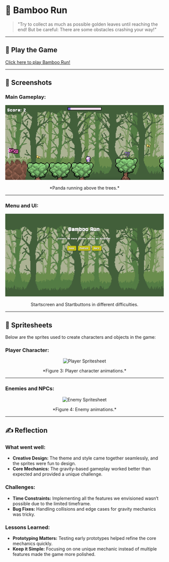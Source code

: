 # 🎍 **Bamboo Run** 

> "Try to collect as much as possible golden leaves until reaching the end! But be careful: There are some obstacles crashing your way!"

---

## 🐼 **Play the Game**
[Click here to play Bamboo Run!](https://Kathrin787.github.io/BambooRun)

---

## 📸 **Screenshots**

### Main Gameplay:
<div style="text-align: center;">
  <img src="Frame 2.png" alt="Gameplay Screenshot" width="600">
  <p>*Panda running above the trees.*</p>
</div>

---

### Menu and UI:
<div style="text-align: center;">
  <img src="Frame 1.png" alt="Menu UI Screenshot" width="600">
  <p>Startscreen and Startbuttons in different difficulties.</p>
</div>

---

## 🎨 **Spritesheets**
Below are the sprites used to create characters and objects in the game:

### Player Character:
<div style="text-align: center;">
  <img src="playersheet.png" alt="Player Spritesheet" width="500">
  <p>*Figure 3: Player character animations.*</p>
</div>

---

### Enemies and NPCs:
<div style="text-align: center;">
  <img src="enemysheet.png" alt="Enemy Spritesheet" width="500">
  <p>*Figure 4: Enemy animations.*</p>
</div>

---

## ✍️ **Reflection**

### What went well:
- **Creative Design:** The theme and style came together seamlessly, and the sprites were fun to design.
- **Core Mechanics:** The gravity-based gameplay worked better than expected and provided a unique challenge.

### Challenges:
- **Time Constraints:** Implementing all the features we envisioned wasn’t possible due to the limited timeframe.
- **Bug Fixes:** Handling collisions and edge cases for gravity mechanics was tricky.

### Lessons Learned:
- **Prototyping Matters:** Testing early prototypes helped refine the core mechanics quickly.
- **Keep it Simple:** Focusing on one unique mechanic instead of multiple features made the game more polished.
